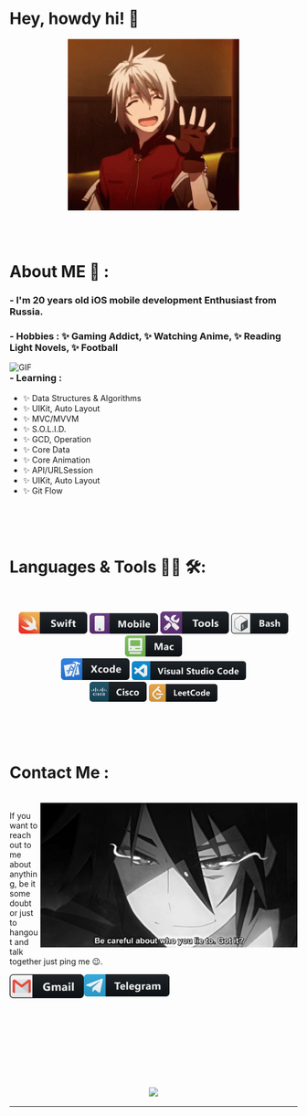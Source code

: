 # Hey, howdy hi! 👋

<div align="center">
<img hight="300" width="300" alt="GIF" align="center" src="https://github.com/savagebuff/savagebuff/blob/main/assets/hello.gif">
</div>

</br>
</br>
</br>


# About ME 💬 :

### - I'm 20 years  old iOS mobile development Enthusiast from Russia.

### - Hobbies : ✨ Gaming Addict, ✨ Watching Anime, ✨ Reading Light Novels, ✨ Football

<img hight="400" width="520" alt="GIF" align="right" src="https://github.com/savagebuff/savagebuff/blob/main/assets/epic.gif">

### - Learning :
- ✨ Data Structures & Algorithms
- ✨ UIKit, Auto Layout
- ✨ MVC/MVVM
- ✨ S.O.L.I.D.
- ✨ GCD, Operation
- ✨ Core Data
- ✨ Core Animation
- ✨ API/URLSession
- ✨ UIKit, Auto Layout
- ✨ Git Flow

</br>
</br>
</br>



# Languages & Tools 👨‍💻 🛠:
</br>

<p align="center">

<!-- For more icons please follow  https://github.com/MikeCodesDotNET/ColoredBadges -->
<img src="https://github.com/savagebuff/savagebuff/blob/main/assets/icons/swift.png" alt="swift" width="120" hight="50">
<img src="https://github.com/savagebuff/savagebuff/blob/main/assets/icons/mobile.png" alt="mobile"  width="120" hight="50">
<img src="https://github.com/savagebuff/savagebuff/blob/main/assets/icons/tools.png" alt="tools" width="120" hight="50">
<img src="https://github.com/savagebuff/savagebuff/blob/main/assets/icons/bash.png" alt="bash" width="100" hight="50">
<img src="https://github.com/savagebuff/savagebuff/blob/main/assets/icons/mac.png" alt="mac" width="100" hight="50">
</br>
<img src="https://github.com/savagebuff/savagebuff/blob/main/assets/icons/xcode.png" alt="xcode" width="120" hight="50">
<img src="https://github.com/savagebuff/savagebuff/blob/main/assets/icons/visualstudio_code.png" alt="visualstudio_code" width="200" hight="50">
</br>
<img src="https://github.com/savagebuff/savagebuff/blob/main/assets/icons/cisco.png" alt="cisco" width="100" hight="50">
<img src="https://github.com/savagebuff/savagebuff/blob/main/assets/icons/leetcode.png" alt="leetcode" width="120" hight="50">
</p>
</br>
</br>
</br>



# Contact Me :

<p>
 </br>


<img hight="320" width="450" align="right" alt="GIF" src="https://github.com/savagebuff/savagebuff/blob/main/assets/contact_me.gif">


If you want to reach out to me about anything, be it some doubt or just to hangout and talk together just ping me 😉.

<a href="mailto:garaev.din@gmail.com">
 <img align="left" alt="Gmail" width="130" hight="100" src="https://github.com/savagebuff/savagebuff/blob/main/assets/icons/gmail.png" />
</a>
<a href="https://t.me/savage_buff">
  <img align="left" alt="Telegram" width="150" hight="100" src="https://github.com/savagebuff/savagebuff/blob/main/assets/icons/telegram.png" />
</br>
</br>
</br>
</a>
 </p>
 

</br>
</br>
</br>
</br>
</br>
</br>
</br>



<p align="center" >  
  <a href="https://github.com/anuraghazra/github-readme-stats"> 
<img  src="https://github-readme-stats.vercel.app/api?username=savagebuff&show_icons=true&theme=radical"/>
  </a>
  </p>

*************